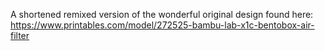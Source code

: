 A shortened remixed version of the wonderful original design found here: https://www.printables.com/model/272525-bambu-lab-x1c-bentobox-air-filter
